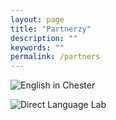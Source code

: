 ```yaml
---
layout: page
title: "Partnerzy"
description: ""
keywords: ""
permalink: /partners
---
```


![English in Chester](http://interpc.pl/~mlewinterpc/myschoolofenglish/images/partners/english_in_chester.png)

![Direct Language Lab](http://interpc.pl/~mlewinterpc/myschoolofenglish/images/partners/DDL.png)